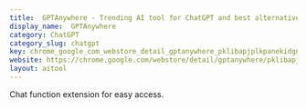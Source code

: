 ```yaml
---
title:  GPTAnywhere - Trending AI tool for ChatGPT and best alternatives
display_name:  GPTAnywhere
category: ChatGPT
category_slug: chatgpt
key: chrome_google_com_webstore_detail_gptanywhere_pklibapjplkpanekidgnckgj
website: https://chrome.google.com/webstore/detail/gptanywhere/pklibapjplkpanekidgnckgjablljhni
layout: aitool
---
```


Chat function extension for easy access.
